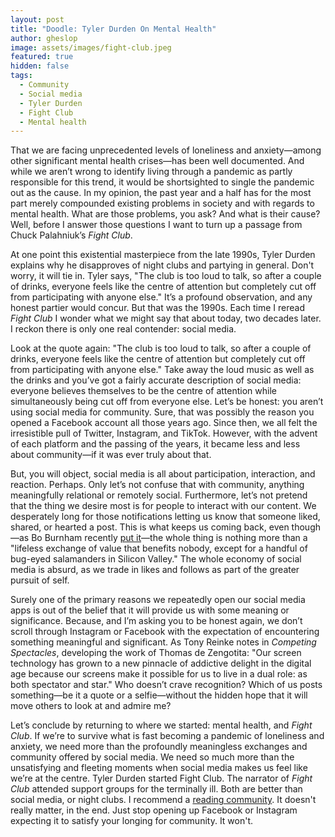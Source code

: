 ```yaml
---
layout: post
title: "Doodle: Tyler Durden On Mental Health"
author: gheslop
image: assets/images/fight-club.jpeg
featured: true
hidden: false
tags:
  - Community
  - Social media
  - Tyler Durden
  - Fight Club
  - Mental health
---
```

That we are facing unprecedented levels of loneliness and anxiety—among other significant mental health crises—has been well documented. And while we aren’t wrong to identify living through a pandemic as partly responsible for this trend, it would be shortsighted to single the pandemic out as the cause. In my opinion, the past year and a half has for the most part merely compounded existing problems in society and with regards to mental health. What are those problems, you ask? And what is their cause? Well, before I answer those questions I want to turn up a passage from Chuck Palahniuk’s _Fight Club_.

At one point this existential masterpiece from the late 1990s, Tyler Durden explains why he disapproves of night clubs and partying in general. Don't worry, it will tie in. Tyler says, "The club is too loud to talk, so after a couple of drinks, everyone feels like the centre of attention but completely cut off from participating with anyone else." It’s a profound observation, and any honest partier would concur. But that was the 1990s. Each time I reread _Fight Club_ I wonder what we might say that about today, two decades later. I reckon there is only one real contender: social media.

Look at the quote again: "The club is too loud to talk, so after a couple of drinks, everyone feels like the centre of attention but completely cut off from participating with anyone else." Take away the loud music as well as the drinks and you’ve got a fairly accurate description of social media: everyone believes themselves to be the centre of attention while simultaneously being cut off from everyone else. Let’s be honest: you aren’t using social media for community. Sure, that was possibly the reason you opened a Facebook account all those years ago. Since then, we all felt the irresistible pull of Twitter, Instagram, and TikTok. However, with the advent of each platform and the passing of the years, it became less and less about community—if it was ever truly about that.

But, you will object, social media is all about participation, interaction, and reaction. Perhaps. Only let’s not confuse that with community, anything meaningfully relational or remotely social. Furthermore, let’s not pretend that the thing we desire most is for people to interact with our content. We desperately long for those notifications letting us know that someone liked, shared, or hearted a post. This is what keeps us coming back, even though—as Bo Burnham recently [put it](https://www.google.com/url?sa=t&rct=j&q=&esrc=s&source=video&cd=&cad=rja&uact=8&ved=2ahUKEwjL3qmhi730AhWjnVwKHR9GAZYQtwJ6BAgIEAI&url=https%3A%2F%2Fwww.netflix.com%2Fgb%2Ftitle%2F81289483&usg=AOvVaw3n-KaQ0Wlf3jFzX5M1MwIo "Bo Burnham - Inside")—the whole thing is nothing more than a "lifeless exchange of value that benefits nobody, except for a handful of bug-eyed salamanders in Silicon Valley." The whole economy of social media is absurd, as we trade in likes and follows as part of the greater pursuit of self.

Surely one of the primary reasons we repeatedly open our social media apps is out of the belief that it will provide us with some meaning or significance. Because, and I’m asking you to be honest again, we don’t scroll through Instagram or Facebook with the expectation of encountering something meaningful and significant. As Tony Reinke notes in _Competing Spectacles_, developing the work of Thomas de Zengotita: "Our screen technology has grown to a new pinnacle of addictive delight in the digital age because our screens make it possible for us to live in a dual role: as both spectator and star." Who doesn’t crave recognition? Which of us posts something—be it a quote or a selfie—without the hidden hope that it will move others to look at and admire me?

Let’s conclude by returning to where we started: mental health, and _Fight Club_. If we’re to survive what is fast becoming a pandemic of loneliness and anxiety, we need more than the profoundly meaningless exchanges and community offered by social media. We need so much more than the unsatisfying and fleeting moments when social media makes us feel like we’re at the centre. Tyler Durden started Fight Club. The narrator of _Fight Club_ attended support groups for the terminally ill. Both are better than social media, or night clubs. I recommend a [reading community](https://rekindle.co.za/content/2021-10-14-the-power-of-story-to-form-community-reading-together "Story-Formed Community"). It doesn't really matter, in the end. Just stop opening up Facebook or Instagram expecting it to satisfy your longing for community. It won't.